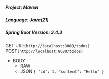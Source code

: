##### Project: Maven
##### Language: Java(21)
##### Spring Boot Version: 3.4.3

GET URl:`(http://localhost:8080/todos)`
POST`(http://localhost:8080/todos)`
* BODY 
  * RAW
  * JSON
      `{
    "id": 1,
    "content": "Hello"
      }  `
